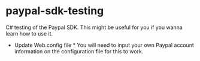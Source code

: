 # paypal-sdk-testing
C# testing of the Paypal SDK. This might be useful for you if you wanna learn how to use it.

* Update Web.config file *
You will need to input your own Paypal account information on the configuration file for this to work.